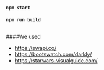 #### `npm start`
#### `npm run build`

##
####We used 

- https://swapi.co/
- https://bootswatch.com/darkly/
- https://starwars-visualguide.com/
